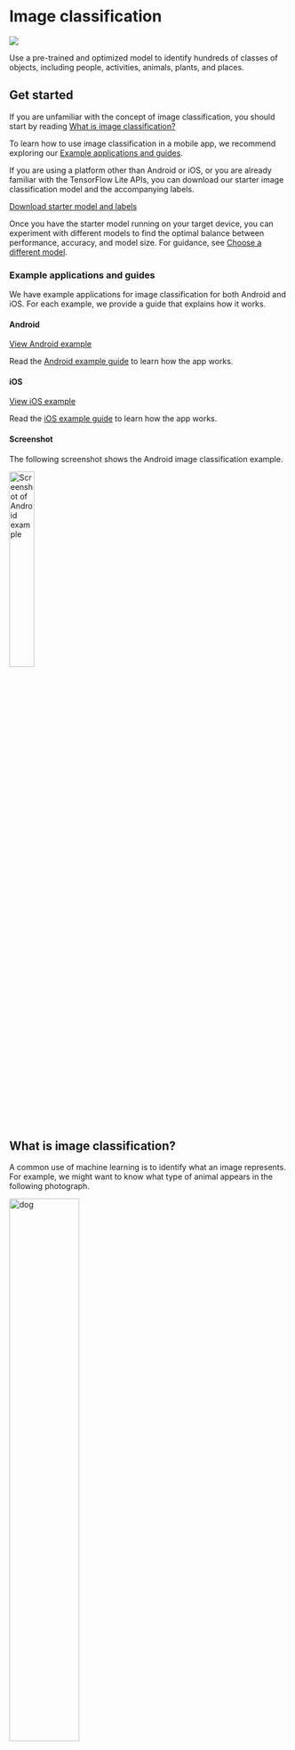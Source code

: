 # Image classification

<img src="../images/image.png" class="attempt-right">

Use a pre-trained and optimized model to identify hundreds of classes of
objects, including people, activities, animals, plants, and places.

## Get started

If you are unfamiliar with the concept of image classification, you should start
by reading <a href="#what_is_image_classification">What is image
classification?</a>

To learn how to use image classification in a mobile app, we recommend exploring
our <a href="#example_applications_and_guides">Example applications and
guides</a>.

If you are using a platform other than Android or iOS, or you are already
familiar with the TensorFlow Lite APIs, you can download our starter image
classification model and the accompanying labels.

<a class="button button-primary" href="https://storage.googleapis.com/download.tensorflow.org/models/tflite/mobilenet_v1_1.0_224_quant_and_labels.zip">Download
starter model and labels</a>

Once you have the starter model running on your target device, you can
experiment with different models to find the optimal balance between
performance, accuracy, and model size. For guidance, see
<a href="#choose_a_different_model">Choose a different model</a>.

### Example applications and guides

We have example applications for image classification for both Android and iOS.
For each example, we provide a guide that explains how it works.

#### Android

<a class="button button-primary" href="https://github.com/tensorflow/examples/tree/master/lite/examples/image_classification/android">View
Android example</a>

Read the [Android example guide](android.md) to learn how the app works.

#### iOS

<a class="button button-primary" href="https://github.com/tensorflow/examples/tree/master/lite/examples/image_classification/ios.md">View
iOS example</a>

Read the [iOS example guide](ios.md) to learn how the app works.

#### Screenshot

The following screenshot shows the Android image classification example.

<img src="images/android_banana.png" alt="Screenshot of Android example" width="30%">

## What is image classification?

A common use of machine learning is to identify what an image represents. For
example, we might want to know what type of animal appears in the following
photograph.

<img src="images/dog.png" alt="dog" width="50%">

The task of predicting what an image represents is called _image
classification_. An image classification model is trained to recognize various
classes of images. For example, a model might be trained to recognize photos
representing three different types of animals: rabbits, hamsters, and dogs.

When we subsequently provide a new image as input to the model, it will output
the probabilities of the image representing each of the types of animal it was
trained on. An example output might be as follows:

<table style="width: 40%;">
  <thead>
    <tr>
      <th>Animal type</th>
      <th>Probability</th>
    </tr>
  </thead>
  <tbody>
    <tr>
      <td>Rabbit</td>
      <td>0.07</td>
    </tr>
    <tr>
      <td>Hamster</td>
      <td>0.02</td>
    </tr>
    <tr>
      <td style="background-color: #fcb66d;">Dog</td>
      <td style="background-color: #fcb66d;">0.91</td>
    </tr>
  </tbody>
</table>

Based on the output, we can see that the classification model has predicted that
the image has a high probability of representing a dog.

Note: Image classification can only tell you the probability that an image
represents one or more of the classes that the model was trained on. It cannot
tell you the position or identity of objects within the image. If you need to
identify objects and their positions within images, you should use an
<a href="../object_detection/overview.md">object detection</a> model.

### Training, labels, and inference

During training, an image classification model is fed images and their
associated _labels_. Each label is the name of a distinct concept, or class,
that the model will learn to recognize.

Given sufficient training data (often hundreds or thousands of images per
label), an image classification model can learn to predict whether new images
belong to any of the classes it has been trained on. This process of prediction
is called _inference_.

To perform inference, an image is passed as input to a model. The model will
then output an array of probabilities between 0 and 1. With our example model,
this process might look like the following:

<table style="width: 60%">
  <tr style="border-top: 0px;">
    <td style="width: 40%"><img src="images/dog.png" alt="dog"></td>
    <td style="width: 20%; font-size: 2em; vertical-align: middle; text-align: center;">→</td>
    <td style="width: 40%; vertical-align: middle; text-align: center;">[0.07, 0.02, 0.91]</td>
</table>

Each number in the output corresponds to a label in our training data.
Associating our output with the three labels the model was trained on, we can
see the model has predicted a high probability that the image represents a dog.

<table style="width: 40%;">
  <thead>
    <tr>
      <th>Label</th>
      <th>Probability</th>
    </tr>
  </thead>
  <tbody>
    <tr>
      <td>rabbit</td>
      <td>0.07</td>
    </tr>
    <tr>
      <td>hamster</td>
      <td>0.02</td>
    </tr>
    <tr>
      <td style="background-color: #fcb66d;">dog</td>
      <td style="background-color: #fcb66d;">0.91</td>
    </tr>
  </tbody>
</table>

You might notice that the sum of all the probabilities (for rabbit, hamster, and
dog) is equal to 1. This is a common type of output for models with multiple
classes (see
<a href="https://developers.google.com/machine-learning/crash-course/multi-class-neural-networks/softmax">Softmax</a>
for more information).

### Ambiguous results

Since the probabilities will always sum to 1, if the image is not confidently
recognized as belonging to any of the classes the model was trained on you may
see the probability distributed throughout the labels without any one value
being significantly larger.

For example, the following might indicate an ambiguous result:

<table style="width: 40%;">
  <thead>
    <tr>
      <th>Label</th>
      <th>Probability</th>
    </tr>
  </thead>
  <tbody>
    <tr>
      <td>rabbit</td>
      <td>0.31</td>
    </tr>
    <tr>
      <td>hamster</td>
      <td>0.35</td>
    </tr>
    <tr>
      <td>dog</td>
      <td>0.34</td>
    </tr>
  </tbody>
</table>

### Uses and limitations

The image classification models that we provide are useful for single-label
classification, which means predicting which single label the image is most
likely to represent. They are trained to recognize 1000 classes of image. For a
full list of classes, see the labels file in the
<a href="https://storage.googleapis.com/download.tensorflow.org/models/tflite/mobilenet_v1_1.0_224_quant_and_labels.zip">model
zip</a>.

If you want to train a model to recognize new classes, see
<a href="#customize_model">Customize model</a>.

For the following use cases, you should use a different type of model:

<ul>
  <li>Predicting the type and position of one or more objects within an image (see <a href="../object_detection/overview.md">Object detection</a>)</li>
  <li>Predicting the composition of an image, for example subject versus background (see <a href="../segmentation/overview.md">Segmentation</a>)</li>
</ul>

Once you have the starter model running on your target device, you can
experiment with different models to find the optimal balance between
performance, accuracy, and model size. For guidance, see
<a href="#choose_a_different_model">Choose a different model</a>.

## Choose a different model

There are a large number of image classification models available on our
<a href="../../guide/hosted_models.md">List of hosted models</a>. You should aim
to choose the optimal model for your application based on performance, accuracy
and model size. There are trade-offs between each of them.

### Performance

We measure performance in terms of the amount of time it takes for a model to
run inference on a given piece of hardware. The less time, the faster the model.

The performance you require depends on your application. Performance can be
important for applications like real-time video, where it may be important to
analyze each frame in the time before the next frame is drawn (e.g. inference
must be faster than 33ms to perform real-time inference on a 30fps video
stream).

Our quantized MobileNet models’ performance ranges from 3.7ms to 80.3 ms.

### Accuracy

We measure accuracy in terms of how often the model correctly classifies an
image. For example, a model with a stated accuracy of 60% can be expected to
classify an image correctly an average of 60% of the time.

Our <a href="../../guide/hosted_models.md">list of hosted models</a> provides
Top-1 and Top-5 accuracy statistics. Top-1 refers to how often the correct label
appears as the label with the highest probability in the model’s output. Top-5
refers to how often the correct label appears in the top 5 highest probabilities
in the model’s output.

Our quantized MobileNet models’ Top-5 accuracy ranges from 64.4 to 89.9%.

### Size

The size of a model on-disk varies with its performance and accuracy. Size may
be important for mobile development (where it might impact app download sizes)
or when working with hardware (where available storage might be limited).

Our quantized MobileNet models’ size ranges from 0.5 to 3.4 Mb.

### Architecture

There are several different architectures of models available on
<a href="../../guide/hosted_models.md">List of hosted models</a>, indicated by
the model’s name. For example, you can choose between MobileNet, Inception, and
others.

The architecture of a model impacts its performance, accuracy, and size. All of
our hosted models are trained on the same data, meaning you can use the provided
statistics to compare them and choose which is optimal for your application.

Note: The image classification models we provide accept varying sizes of input. For some models, this is indicated in the filename. For example, the Mobilenet_V1_1.0_224 model accepts an input of 224x224 pixels. <br /><br />All of the models require three color channels per pixel (red, green, and blue). Quantized models require 1 byte per channel, and float models require 4 bytes per channel.<br /><br />Our <a href="android.md">Android</a> and <a href="ios.md">iOS</a> code samples demonstrate how to process full-sized camera images into the required format for each model.

## Customize model

The pre-trained models we provide are trained to recognize 1000 classes of
image. For a full list of classes, see the labels file in the
<a href="https://storage.googleapis.com/download.tensorflow.org/models/tflite/mobilenet_v1_1.0_224_quant_and_labels.zip">model
zip</a>.

You can use a technique known as _transfer learning_ to re-train a model to
recognize classes not in the original set. For example, you could re-train the
model to distinguish between different species of tree, despite there being no
trees in the original training data. To do this, you will need a set of training
images for each of the new labels you wish to train.

Learn how to perform transfer learning in the
<a href="https://codelabs.developers.google.com/codelabs/recognize-flowers-with-tensorflow-on-android/#0">Recognize
flowers with TensorFlow</a> codelab.
